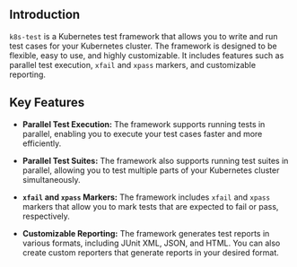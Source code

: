 ## Introduction

`k8s-test` is a Kubernetes test framework that allows you to write and run test cases for your Kubernetes cluster. The framework is designed to be flexible, easy to use, and highly customizable. It includes features such as parallel test execution, `xfail` and `xpass` markers, and customizable reporting.

## Key Features

- **Parallel Test Execution:** The framework supports running tests in parallel, enabling you to execute your test cases faster and more efficiently.

- **Parallel Test Suites:** The framework also supports running test suites in parallel, allowing you to test multiple parts of your Kubernetes cluster simultaneously.

- **`xfail` and `xpass` Markers:** The framework includes `xfail` and `xpass` markers that allow you to mark tests that are expected to fail or pass, respectively.

- **Customizable Reporting:** The framework generates test reports in various formats, including JUnit XML, JSON, and HTML. You can also create custom reporters that generate reports in your desired format.
